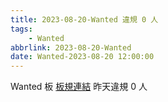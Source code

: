 ```yaml
---
title: 2023-08-20-Wanted 違規 0 人
tags:
    - Wanted
abbrlink: 2023-08-20-Wanted
date: Wanted-2023-08-20 12:00:00
---
```

Wanted 板 [板規連結](https://www.ptt.cc/bbs/Wanted/M.1608829773.A.D3B.html)
昨天違規 0 人
